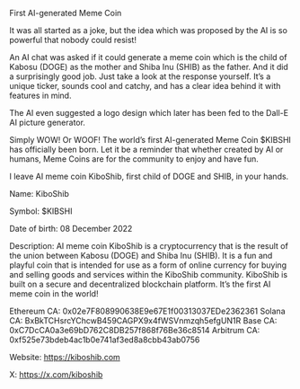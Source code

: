 First AI-generated Meme Coin

It was all started as a joke, but the idea which was proposed by the AI is so powerful that nobody could resist!

An AI chat was asked if it could generate a meme coin which is the child of Kabosu (DOGE) as the mother and Shiba Inu (SHIB) as the father. And it did a surprisingly good job. Just take a look at the response yourself. It’s a unique ticker, sounds cool and catchy, and has a clear idea behind it with features in mind.

The AI even suggested a logo design which later has been fed to the Dall-E AI picture generator.

Simply WOW! Or WOOF! The world’s first AI-generated Meme Coin $KIBSHI has officially been born. Let it be a reminder that whether created by AI or humans, Meme Coins are for the community to enjoy and have fun.

I leave AI meme coin KiboShib, first child of DOGE and SHIB, in your hands.

Name: KiboShib

Symbol: $KIBSHI

Date of birth: 08 December 2022

Description: AI meme coin KiboShib is a cryptocurrency that is the result of the union between Kabosu (DOGE) and Shiba Inu (SHIB). It is a fun and playful coin that is intended for use as a form of online currency for buying and selling goods and services within the KiboShib community. KiboShib is built on a secure and decentralized blockchain platform. It’s the first AI meme coin in the world!

Ethereum CA: 0x02e7F808990638E9e67E1f00313037EDe2362361
Solana CA: BxBkTCHsrcYChcwB459CAGPX9x4fWSVnmzqh5efgUN1R
Base CA: 0xC7DcCA0a3e69bD762C8DB257f868f76Be36c8514
Arbitrum CA: 0xf525e73bdeb4ac1b0e741af3ed8a8cbb43ab0756

Website: https://kiboshib.com

X: https://x.com/kiboshib
